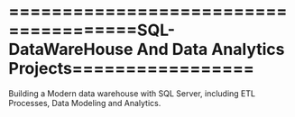 # ======================================SQL-DataWareHouse And Data Analytics Projects=================
Building a Modern data warehouse with SQL Server, including ETL Processes, Data Modeling and Analytics.
